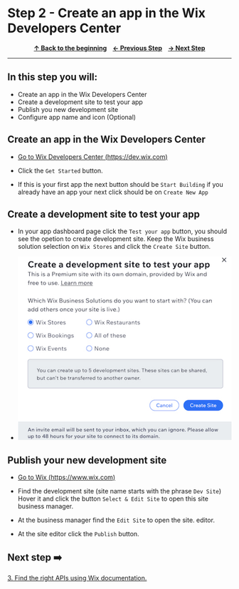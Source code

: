 # Step 2 - Create an app in the Wix Developers Center

<p align="center">
  <strong>
    <a href="../README.md#steps"> ↑ Back to the beginning</a>&nbsp;&nbsp;&nbsp;
    <a href="01-clone-repository.md"> ← Previous Step</a>&nbsp;&nbsp;&nbsp;
    <a href="03-find-apis.md"> → Next Step</a>
  </strong>
</p>
<hr/>

## In this step you will:

 * Create an app in the Wix Developers Center
 * Create a development site to test your app
 * Publish you new development site
 * Configure app name and icon (Optional)



## Create an app in the Wix Developers Center

-   [Go to Wix Developers Center (https://dev.wix.com)][wix-dev-center]

-   Click the `Get Started` button.

-   If this is your first app the next button should be `Start Building` if you already have an app your next click should be on `Create New App`

## Create a development site to test your app

-   In your app dashboard page click the `Test your app` button, you should see the opetion to create development site.
Keep the Wix business solution selection on `Wix Stores` and click the `Create Site` button.

-  ![wix development site](../images/development-site.jpg?raw=true)

## Publish your new development site

- [Go to Wix (https://www.wix.com)][wix-com]

- Find the development site (site name starts with the phrase `Dev Site`) Hover it and click the button `Select & Edit Site` to open this site business manager.
- At the business manager find the `Edit Site` to open the site. editor. 
- At the site editor click the `Publish` button.


## Next step ➡️

[3. Find the right APIs using Wix documentation.][step03]


[gh-back]: ../README.md#steps

[wix-dev-center]: https://dev.wix.com
[wix-com]: https://www.wix.com
[step03]: 03-find-apis.md
